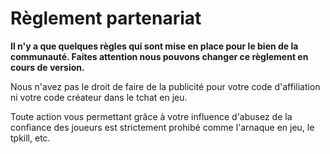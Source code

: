 # Règlement partenariat



**Il n'y a que quelques règles qui sont mise en place pour le bien de la communauté. Faites attention nous pouvons changer ce règlement en cours de version.**



Nous n'avez pas le droit de faire de la publicité pour votre code d'affiliation ni votre code créateur dans le tchat en jeu.

Toute action vous permettant grâce à votre influence d'abusez de la confiance des joueurs est strictement prohibé comme l'arnaque en jeu, le tpkill, etc.

